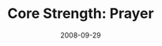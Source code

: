 ---
layout: media
category: media
series: "Core Strength"
title: "Core Strength: Prayer"
date: 2008-09-29
description: "Chuck Mingo discusses prayer as an essential ingredient in building up our spiritual core. "
video: "https://s3.amazonaws.com/crossroadsvideomessages/092708Service.mp4"
video-poster: "https://www.crossroads.net/uploadedfiles/092808ServiceStill.jpg"
---